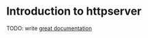 # Introduction to httpserver

TODO: write [great documentation](http://jacobian.org/writing/what-to-write/)
